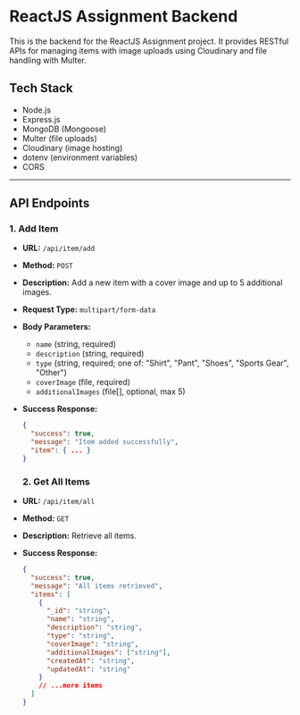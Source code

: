 # ReactJS Assignment Backend

This is the backend for the ReactJS Assignment project. It provides RESTful APIs for managing items with image uploads using Cloudinary and file handling with Multer.


## Tech Stack

- Node.js
- Express.js
- MongoDB (Mongoose)
- Multer (file uploads)
- Cloudinary (image hosting)
- dotenv (environment variables)
- CORS

---

## API Endpoints

### 1. Add Item

- **URL:** `/api/item/add`
- **Method:** `POST`
- **Description:** Add a new item with a cover image and up to 5 additional images.
- **Request Type:** `multipart/form-data`
- **Body Parameters:**
  - `name` (string, required)
  - `description` (string, required)
  - `type` (string, required; one of: "Shirt", "Pant", "Shoes", "Sports Gear", "Other")
  - `coverImage` (file, required)
  - `additionalImages` (file[], optional, max 5)
- **Success Response:**
  ```json
  {
    "success": true,
    "message": "Item added successfully",
    "item": { ... }
  }
  ```

  ### 2. Get All Items

- **URL:** `/api/item/all`
- **Method:** `GET`
- **Description:** Retrieve all items.
- **Success Response:**
  ```json
  {
    "success": true,
    "message": "All items retrieved",
    "items": [
      {
        "_id": "string",
        "name": "string",
        "description": "string",
        "type": "string",
        "coverImage": "string",
        "additionalImages": ["string"],
        "createdAt": "string",
        "updatedAt": "string"
      }
      // ...more items
    ]
  }
  ```